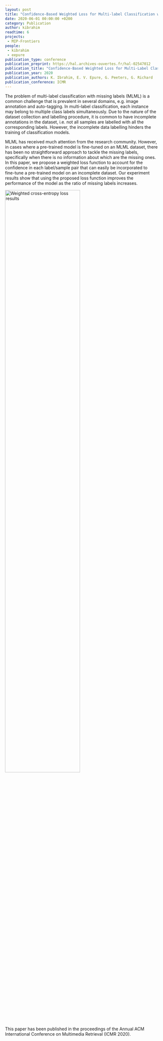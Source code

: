 ```yaml
---
layout: post
title: "Confidence-Based Weighted Loss for Multi-label Classification with Missing Labels"
date: 2020-06-01 00:00:00 +0200
category: Publication
author: kibrahim
readtime: 6
projects:
 - MIP-Frontiers
people:
 - kibrahim
 - eepure
publication_type: conference
publication_preprint: https://hal.archives-ouvertes.fr/hal-02547012
publication_title: "Confidence-Based Weighted Loss for Multi-Label Classification with Missing Labels"
publication_year: 2020
publication_authors: K. Ibrahim, E. V. Epure, G. Peeters, G. Richard
publication_conference: ICMR
---
```


The problem of multi-label classification with missing labels (MLML) is a common challenge that is prevalent in several domains, e.g. image annotation and auto-tagging. In multi-label classification, each instance may belong to multiple class labels simultaneously. Due to the nature of the dataset collection and labelling procedure, it is common to have incomplete annotations in the dataset, i.e. not all samples are labelled with all the corresponding labels. However, the incomplete data labelling hinders the training of classification models. 

MLML has received much attention from the research community. However, in cases where a pre-trained model is fine-tuned on an MLML dataset, there has been no straightforward approach to tackle the missing labels, specifically when there is no information about which are the missing ones. In this paper, we propose a weighted loss function to account for the confidence in each label/sample pair that can easily be incorporated to fine-tune a pre-trained model on an incomplete dataset. Our experiment results show that using the proposed loss function improves the performance of the model as the ratio of missing labels increases.

<div class="publication-illustration">
    <img
        style="width: 70%;"
        src="{{ '/static/images/publis/ibrahim2020icmr/ibrahim2020icmr.png' | prepend: site.url }}"
        alt="Weighted cross-entropy loss results"/>
</div>

This paper has been published in the proceedings of the Annual ACM International Conference on Multimedia Retrieval (ICMR 2020). 
 
